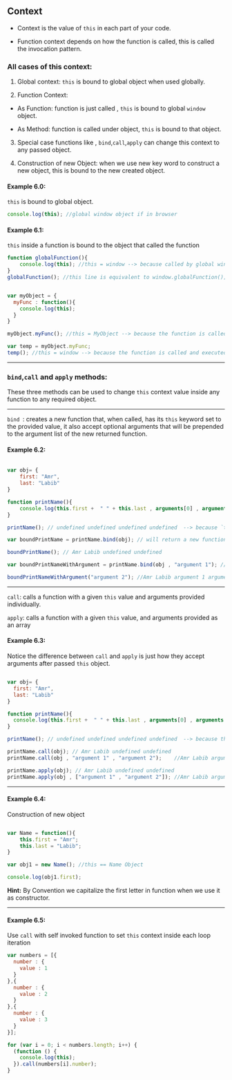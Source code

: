 ## Context
* Context is the value of `this` in each part of your code.

* Function context depends on how the function is called, this is called the invocation pattern.


### All cases of this context:

1. Global context:
`this` is bound to global object when used globally.

2. Function Context:
 * As Function: function is just called , `this` is bound to global `window` object.

 * As Method: function is called under object, `this` is bound to that object.

3. Special case functions like , `bind`,`call`,`apply` can change this context to any passed object.

4. Construction of new Object: when we use new key word to construct a new object, this is bound to the new created object.

#### Example 6.0:

`this` is bound to global object.

```javascript
console.log(this); //global window object if in browser
```

#### Example 6.1:

`this` inside a function is bound to the object that called the function

```javascript
function globalFunction(){
	console.log(this); //this = window --> because called by global window object
}
globalFunction(); //this line is equivalent to window.globalFunction();


var myObject = {
  myFunc : function(){
    console.log(this);
  }
}

myObject.myFunc(); //this = MyObject --> because the function is called on myObject

var temp = myObject.myFunc;
temp(); //this = window --> because the function is called and executed from global window object

```

---

### `bind`,`call` and `apply` methods:

These three methods can be used to change `this` context value inside any function to any required object.

---

`bind `: creates a new function that, when called, has its `this` keyword set to the provided value, it also accept optional arguments that will be prepended to the argument list of the new returned function.


#### Example 6.2:

```javascript

var obj= {
	first: "Amr",
	last: "Labib"
}

function printName(){
	console.log(this.first +  " " + this.last , arguments[0] , arguments[1]);
}

printName(); // undefined undefined undefined undefined  --> because `this` is bound to global window object, also we don't have any argument passed to the function

var boundPrintName = printName.bind(obj); // will return a new function with `this` bound to obj

boundPrintName(); // Amr Labib undefined undefined

var boundPrintNameWithArgument = printName.bind(obj , "argument 1"); //will return new function with `this` bound to obj and first argument set to "argument 1"

boundPrintNameWithArgument("argument 2"); //Amr Labib argument 1 argument 2

```

---


`call`: calls a function with a given `this` value and arguments provided individually.

`apply`: calls a function with a given `this` value, and arguments provided as an array

#### Example 6.3:

Notice the difference between `call` and `apply` is just how they accept arguments after passed `this` object.

```javascript

var obj= {
  first: "Amr",
  last: "Labib"
}

function printName(){
  console.log(this.first +  " " + this.last , arguments[0] , arguments[1] );
}

printName(); // undefined undefined undefined undefined  --> because this is bound to global window object, also we don't have any argument passed to the function

printName.call(obj); // Amr Labib undefined undefined
printName.call(obj , "argument 1" , "argument 2");    //Amr Labib argument 1 argument 2

printName.apply(obj); // Amr Labib undefined undefined
printName.apply(obj , ["argument 1" , "argument 2"]); //Amr Labib argument 1 argument 2

```

---

#### Example 6.4:

Construction of new object

```javascript

var Name = function(){
	this.first = "Amr";
	this.last = "Labib";
}

var obj1 = new Name(); //this == Name Object

console.log(obj1.first);

```

**Hint:**
By Convention we capitalize the first letter in function when we use it as constructor.

---

#### Example 6.5:

Use `call` with self invoked function to set `this` context inside each loop iteration

```javascript
var numbers = [{
  number : {
  	value : 1
  }
},{
  number : {
  	value : 2
  }
},{
  number : {
  	value : 3
  }
}];

for (var i = 0; i < numbers.length; i++) {
  (function () {
    console.log(this);
  }).call(numbers[i].number);
}


```

